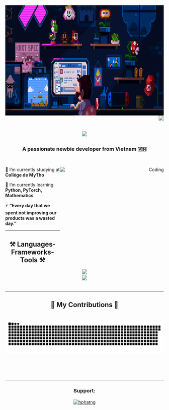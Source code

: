 <img align="center" alt="banner" width = "1920" height = "350" src = "https://github.com/Elysian01/Elysian01/blob/master/coder.gif" >
<!--[MasterHead](https://github.com/Elysian01/Elysian01/blob/master/coder.gif) -->
<img align="right" src="https://visitor-badge.laobi.icu/badge?page_id=salesp07.salesp07" />

<h1 align="center">
    <img src="https://readme-typing-svg.herokuapp.com?font=Fira+Code&weight=700&size=30&pause=1000&color=F7F400&center=true&vCenter=true&random=false&width=435&lines=Hi+there!+%F0%9F%91%8B;I'm+Magnus+Nguyen" />
</h1>

<h3 align="center">A passionate newbie developer from Vietnam 🇻🇳</h3>

<br/>

<div align="right">
    <img align="right" alt="Coding" width="330" height = "318" src="https://media0.giphy.com/media/bGgsc5mWoryfgKBx1u/200w.gif?cid=6c09b952lanzvmfkq7hiz6ywhlc53mz7lbvac75s7fcohidd&ep=v1_gifs_search&rid=200w.gif&ct=g">
<div/>

<div align="left">
 
 🔭 I’m currently studying at **Collége de MyTho**
 
 🌱 I’m currently learning **Python, PyTorch, Mathematics**

⚡ **“Every day that we spent not improving our products was a wasted day.”**

 </div>
 
<!--<div align="center"> 
  <a href="nhphat.work@gmail.com">
    <img src="https://img.shields.io/badge/Gmail-333333?style=for-the-badge&logo=gmail&logoColor=red" />
  </a>
  <a href="https://linkedin.com/in/hphatng" target="_blank">
    <img src="https://img.shields.io/badge/LinkedIn-0077B5?style=for-the-badge&logo=linkedin&logoColor=white" target="_blank" />
  </a>
  <!--<a href="https://salesp07.github.io" target="_blank">
     <img src="https://img.shields.io/badge/Portfolio-FF5722?style=for-the-badge&logo=todoist&logoColor=white" target="_blank" /> <!-- sqlite, safari, google-chrome are other good icon options -->
  </a>
</div>

 <hr/>
 <div align="left">
    <h2 align="center">⚒️ Languages-Frameworks-Tools ⚒️</h2>
    <!-- <br/> -->
    <div align="center">
        <img src="https://skillicons.dev/icons?i=python,pytorch,tensorflow,javascript,mongodb"/>
            <div align="center">    
                <img src="https://skillicons.dev/icons?i=html,css,vscode,github,figma,git"/>
            <div/>
    <div/>
 <div/>

<br/>
<hr/>

<div align="center">
  <h2>🐍 My Contributions 🐍</h2>
  <br>
  <img alt="snake eating my contributions" src="https://raw.githubusercontent.com/hphatng/hphatng/6ade5139c53bb2a35cdfa40fd40098291983b914/github-user-contribution.svg" />
  
  <br/><br/><br/>
</div>

<hr/>

<!--<h2 align="center">⚡ Stats ⚡</h2>
<br>
<div align=center>
  <img width=390 src="https://github-readme-streak-stats-salesp07.vercel.app/?user=salesp07&count_private=true&theme=react&border_radius=10" alt="streak stats"/>
  <img width=390 src="https://github-readme-stats-salesp07.vercel.app/api?username=salesp07&count_private=true&show_icons=true&theme=react&rank_icon=github&border_radius=10" alt="readme stats" />
  <br/>
  <img width=325 align="center" src="https://github-readme-stats-salesp07.vercel.app/api/top-langs/?username=salesp07&hide=HTML&langs_count=8&layout=compact&theme=react&border_radius=10&size_weight=0.5&count_weight=0.5&exclude_repo=github-readme-stats" alt="top langs" />
</div>

<br/><br/>

<hr/>

<br/> -->

<div align="center">
<h3 align="center">Support:</h3>
<p><a href="https://www.buymeacoffee.com/"> <img align="center" src="https://cdn.buymeacoffee.com/buttons/v2/default-yellow.png" height="50" width="210" alt="hphatng" /></a></p><br><br>
</div>

<br/>
